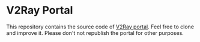 # V2Ray Portal

This repository contains the source code of [V2Ray portal](https://v2ray.github.io). Feel free to
clone and improve it. Please don't not republish the portal for other purposes.
